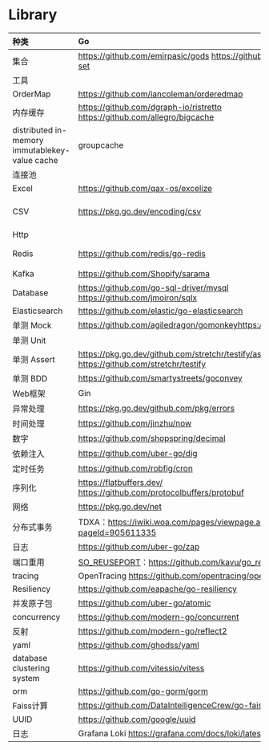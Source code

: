 # Library

| 种类                                           | Go                                                           | Java                |
| :--------------------------------------------- | :----------------------------------------------------------- | :------------------ |
| 集合                                           | https://github.com/emirpasic/gods https://github.com/deckarep/golang-set | apache-collections4 |
| 工具                                           |                                                              | guava               |
| OrderMap                                       | https://github.com/iancoleman/orderedmap                     |                     |
| 内存缓存                                       | https://github.com/dgraph-io/ristretto<br />https://github.com/allegro/bigcache | Caffeine            |
| distributed in-memory immutablekey-value cache | groupcache                                                   |                     |
| 连接池                                         |                                                              | HikariCP            |
| Excel                                          | https://github.com/qax-os/excelize                           | apache-poi          |
| CSV                                            | https://pkg.go.dev/encoding/csv                              | apache-common-csv   |
| Http                                           |                                                              | okhttp              |
| Redis                                          | https://github.com/redis/go-redis                            | jedis，redisson     |
| Kafka                                          | https://github.com/Shopify/sarama                            | kafka官方           |
| Database                                       | https://github.com/go-sql-driver/mysql<br />https://github.com/jmoiron/sqlx | mybatis             |
| Elasticsearch                                  | https://github.com/elastic/go-elasticsearch                  |                     |
| 单测 Mock                                      | https://github.com/agiledragon/gomonkeyhttps://github.com/golang/mock |                     |
| 单测 Unit                                      |                                                              |                     |
| 单测 Assert                                    | https://pkg.go.dev/github.com/stretchr/testify/assert<br />https://github.com/stretchr/testify |                     |
| 单测 BDD                                       | https://github.com/smartystreets/goconvey                    |                     |
| Web框架                                        | Gin                                                          |                     |
| 异常处理                                       | https://pkg.go.dev/github.com/pkg/errors                     |                     |
| 时间处理                                       | https://github.com/jinzhu/now                                |                     |
| 数字                                           | https://github.com/shopspring/decimal                        |                     |
| 依赖注入                                       | https://github.com/uber-go/dig                               |                     |
| 定时任务                                       | https://github.com/robfig/cron                               |                     |
| 序列化                                         | https://flatbuffers.dev/<br />https://github.com/protocolbuffers/protobuf |                     |
| 网络                                           | https://pkg.go.dev/net                                       | netty               |
| 分布式事务                                     | TDXA：https://iwiki.woa.com/pages/viewpage.action?pageId=905611335 |                     |
| 日志                                           | https://github.com/uber-go/zap                               |                     |
| 端口重用                                       | [SO_REUSEPORT](https://github.com/kavu/go_reuseport)：https://github.com/kavu/go_reuseport |                     |
| tracing                                        | OpenTracing https://github.com/opentracing/opentracing-go    |                     |
| Resiliency                                     | https://github.com/eapache/go-resiliency                     |                     |
| 并发原子包                                     | https://github.com/uber-go/atomic                            |                     |
| concurrency                                    | https://github.com/modern-go/concurrent                      |                     |
| 反射                                           | https://github.com/modern-go/reflect2                        |                     |
| yaml                                           | https://github.com/ghodss/yaml                               |                     |
| database clustering system                     | https://github.com/vitessio/vitess                           |                     |
| orm                                            | https://github.com/go-gorm/gorm                              |                     |
| Faiss计算                                      | https://github.com/DataIntelligenceCrew/go-faiss             |                     |
| UUID                                           | https://github.com/google/uuid                               |                     |
| 日志                                           | Grafana Loki  https://grafana.com/docs/loki/latest/          |                     |

